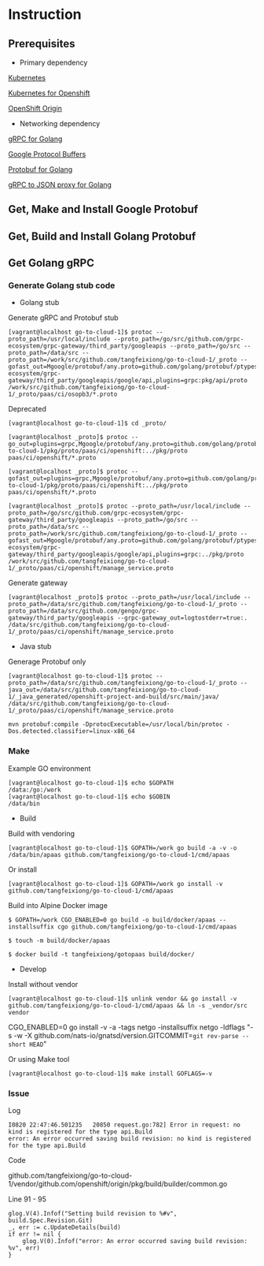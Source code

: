 # Instruction

## Prerequisites

* Primary dependency

[Kubernetes](https://github.com/kubernetes/kubernetes)

[Kubernetes for Openshift](https://github.com/openshift/kubernetes)

[OpenShift Origin](https://github.com/openshift/origin)

* Networking dependency

[gRPC for Golang](https://github.com/grpc/grpc-go)

[Google Protocol Buffers](https://github.com/google/protobuf)

[Protobuf for Golang](https://github.com/golang/protobuf)

[gRPC to JSON proxy for Golang](https://github.com/grpc-ecosystem/grpc-gateway)

## Get, Make and Install Google Protobuf

## Get, Build and Install Golang Protobuf

## Get Golang gRPC

### Generate Golang stub code

* Golang stub

Generate gRPC and Protobuf stub

    [vagrant@localhost go-to-cloud-1]$ protoc --proto_path=/usr/local/include --proto_path=/go/src/github.com/grpc-ecosystem/grpc-gateway/third_party/googleapis --proto_path=/go/src --proto_path=/data/src --proto_path=/work/src/github.com/tangfeixiong/go-to-cloud-1/_proto --gofast_out=Mgoogle/protobuf/any.proto=github.com/golang/protobuf/ptypes/any,Mgoogle/api/annotations.proto=github.com/grpc-ecosystem/grpc-gateway/third_party/googleapis/google/api,plugins=grpc:pkg/api/proto /work/src/github.com/tangfeixiong/go-to-cloud-1/_proto/paas/ci/osopb3/*.proto

Deprecated

    [vagrant@localhost go-to-cloud-1]$ cd _proto/

    [vagrant@localhost _proto]$ protoc --go_out=plugins=grpc,Mgoogle/protobuf/any.proto=github.com/golang/protobuf/ptypes/any,Mpaas/ci/openshift=github.com/tangfeixiong/go-to-cloud-1/pkg/proto/paas/ci/openshift:../pkg/proto paas/ci/openshift/*.proto

    [vagrant@localhost _proto]$ protoc --gofast_out=plugins=grpc,Mgoogle/protobuf/any.proto=github.com/golang/protobuf/ptypes/any,Mpaas/ci/openshift=github.com/tangfeixiong/go-to-cloud-1/pkg/proto/paas/ci/openshift:../pkg/proto paas/ci/openshift/*.proto

    [vagrant@localhost _proto]$ protoc --proto_path=/usr/local/include --proto_path=/go/src/github.com/grpc-ecosystem/grpc-gateway/third_party/googleapis --proto_path=/go/src --proto_path=/data/src --proto_path=/work/src/github.com/tangfeixiong/go-to-cloud-1/_proto --gofast_out=Mgoogle/protobuf/any.proto=github.com/golang/protobuf/ptypes/any,Mgoogle/api/annotations.proto=github.com/grpc-ecosystem/grpc-gateway/third_party/googleapis/google/api,plugins=grpc:../pkg/proto /work/src/github.com/tangfeixiong/go-to-cloud-1/_proto/paas/ci/openshift/manage_service.proto

Generate gateway

    [vagrant@localhost _proto]$ protoc --proto_path=/usr/local/include --proto_path=/data/src/github.com/tangfeixiong/go-to-cloud-1/_proto --proto_path=/data/src/github.com/gengo/grpc-gateway/third_party/googleapis --grpc-gateway_out=logtostderr=true:. /data/src/github.com/tangfeixiong/go-to-cloud-1/_proto/paas/ci/openshift/manage_service.proto

* Java stub

Generage Protobuf only

    [vagrant@localhost go-to-cloud-1]$ protoc --proto_path=/data/src/github.com/tangfeixiong/go-to-cloud-1/_proto --java_out=/data/src/github.com/tangfeixiong/go-to-cloud-1/_java_generated/openshift-project-and-build/src/main/java/ /data/src/github.com/tangfeixiong/go-to-cloud-1/_proto/paas/ci/openshift/manage_service.proto 

    mvn protobuf:compile -DprotocExecutable=/usr/local/bin/protoc -Dos.detected.classifier=linux-x86_64

### Make

Example GO environment

    [vagrant@localhost go-to-cloud-1]$ echo $GOPATH
    /data:/go:/work
    [vagrant@localhost go-to-cloud-1]$ echo $GOBIN
    /data/bin

* Build

Build with vendoring

    [vagrant@localhost go-to-cloud-1]$ GOPATH=/work go build -a -v -o /data/bin/apaas github.com/tangfeixiong/go-to-cloud-1/cmd/apaas

Or install

    [vagrant@localhost go-to-cloud-1]$ GOPATH=/work go install -v github.com/tangfeixiong/go-to-cloud-1/cmd/apaas

Build into Alpine Docker image

    $ GOPATH=/work CGO_ENABLED=0 go build -o build/docker/apaas --installsuffix cgo github.com/tangfeixiong/go-to-cloud-1/cmd/apaas
    
    $ touch -m build/docker/apaas
    
    $ docker build -t tangfeixiong/gotopaas build/docker/

* Develop

Install without vendor

    [vagrant@localhost go-to-cloud-1]$ unlink vendor && go install -v github.com/tangfeixiong/go-to-cloud-1/cmd/apaas && ln -s _vendor/src vendor

CGO_ENABLED=0 go install -v -a -tags netgo -installsuffix netgo -ldflags "-s -w -X github.com/nats-io/gnatsd/version.GITCOMMIT=`git rev-parse --short HEAD`"

Or using Make tool

    [vagrant@localhost go-to-cloud-1]$ make install GOFLAGS=-v

### Issue

Log

    I0820 22:47:46.501235   20850 request.go:782] Error in request: no kind is registered for the type api.Build
    error: An error occurred saving build revision: no kind is registered for the type api.Build

Code

github.com/tangfeixiong/go-to-cloud-1/vendor/github.com/openshift/origin/pkg/build/builder/common.go

Line 91 - 95

	glog.V(4).Infof("Setting build revision to %#v", build.Spec.Revision.Git)
	_, err := c.UpdateDetails(build)
	if err != nil {
		glog.V(0).Infof("error: An error occurred saving build revision: %v", err)
	}


